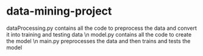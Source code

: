 # data-mining-project

dataProcessing.py contains all the code to preprocess the data and convert it into training and testing data 
\n
model.py contains all the code to create the model
\n
main.py preprocesses the data and then trains and tests the model
